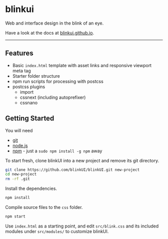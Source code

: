 # blinkui
Web and interface design in the blink of an eye.

Have a look at the docs at [blinkui.github.io](https://blinkui.github.io/).

---

## Features

- Basic `index.html` template with asset links and responsive viewport meta tag
- Starter folder structure
- npm run scripts for processing with postcss
- postcss plugins
  - import
  - cssnext (including autoprefixer)
  - cssnano

## Getting Started

You will need

- [git](https://git-scm.com/)
- [node.js](http://nodejs.org/download/)
- [npm](https://docs.npmjs.com/getting-started/installing-node) - just a `sudo npm install -g npm` away

To start fresh, clone blinkUI into a new project and remove its git directory.

``` bash
git clone https://github.com/blinkUI/blinkUI.git new-project
cd new-project
rm -rf .git
```

Install the dependencies.

``` bash
npm install
```

Compile source files to the `css` folder.

``` bash
npm start
```

Use `index.html` as a starting point, and edit `src/blink.css` and its included modules under `src/modules/` to customize blinkUI.
